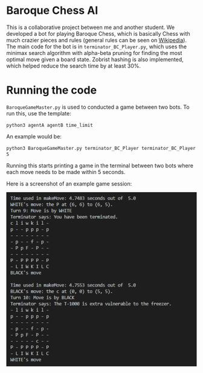 # Baroque Chess AI

This is a collaborative project between me and another student.  We developed a bot for playing Baroque Chess, which is basically Chess with much crazier pieces and rules (general rules can be seen on [Wikipedia](https://en.wikipedia.org/wiki/Baroque_chess)).  The main code for the bot is in `terminator_BC_Player.py`, which uses the minimax search algorithm with alpha-beta pruning for finding the most optimal move given a board state.  Zobrist hashing is also implemented, which helped reduce the search time by at least 30%.  

# Running the code

`BaroqueGameMaster.py` is used to conducted a game between two bots.  To run this, use the template:

```
python3 agentA agentB time_limit
```

An example would be:

```
python3 BaroqueGameMaster.py terminator_BC_Player terminator_BC_Player 5
```

Running this starts printing a game in the terminal between two bots where each move needs to be made within 5 seconds.

Here is a screenshot of an example game session:

![Game screenshot](img/game.png)